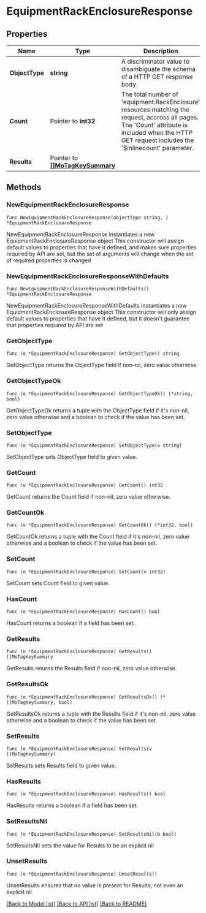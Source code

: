 # EquipmentRackEnclosureResponse

## Properties

Name | Type | Description | Notes
------------ | ------------- | ------------- | -------------
**ObjectType** | **string** | A discriminator value to disambiguate the schema of a HTTP GET response body. | 
**Count** | Pointer to **int32** | The total number of &#39;equipment.RackEnclosure&#39; resources matching the request, accross all pages. The &#39;Count&#39; attribute is included when the HTTP GET request includes the &#39;$inlinecount&#39; parameter. | [optional] 
**Results** | Pointer to [**[]MoTagKeySummary**](mo.TagKeySummary.md) |  | [optional] 

## Methods

### NewEquipmentRackEnclosureResponse

`func NewEquipmentRackEnclosureResponse(objectType string, ) *EquipmentRackEnclosureResponse`

NewEquipmentRackEnclosureResponse instantiates a new EquipmentRackEnclosureResponse object
This constructor will assign default values to properties that have it defined,
and makes sure properties required by API are set, but the set of arguments
will change when the set of required properties is changed

### NewEquipmentRackEnclosureResponseWithDefaults

`func NewEquipmentRackEnclosureResponseWithDefaults() *EquipmentRackEnclosureResponse`

NewEquipmentRackEnclosureResponseWithDefaults instantiates a new EquipmentRackEnclosureResponse object
This constructor will only assign default values to properties that have it defined,
but it doesn't guarantee that properties required by API are set

### GetObjectType

`func (o *EquipmentRackEnclosureResponse) GetObjectType() string`

GetObjectType returns the ObjectType field if non-nil, zero value otherwise.

### GetObjectTypeOk

`func (o *EquipmentRackEnclosureResponse) GetObjectTypeOk() (*string, bool)`

GetObjectTypeOk returns a tuple with the ObjectType field if it's non-nil, zero value otherwise
and a boolean to check if the value has been set.

### SetObjectType

`func (o *EquipmentRackEnclosureResponse) SetObjectType(v string)`

SetObjectType sets ObjectType field to given value.


### GetCount

`func (o *EquipmentRackEnclosureResponse) GetCount() int32`

GetCount returns the Count field if non-nil, zero value otherwise.

### GetCountOk

`func (o *EquipmentRackEnclosureResponse) GetCountOk() (*int32, bool)`

GetCountOk returns a tuple with the Count field if it's non-nil, zero value otherwise
and a boolean to check if the value has been set.

### SetCount

`func (o *EquipmentRackEnclosureResponse) SetCount(v int32)`

SetCount sets Count field to given value.

### HasCount

`func (o *EquipmentRackEnclosureResponse) HasCount() bool`

HasCount returns a boolean if a field has been set.

### GetResults

`func (o *EquipmentRackEnclosureResponse) GetResults() []MoTagKeySummary`

GetResults returns the Results field if non-nil, zero value otherwise.

### GetResultsOk

`func (o *EquipmentRackEnclosureResponse) GetResultsOk() (*[]MoTagKeySummary, bool)`

GetResultsOk returns a tuple with the Results field if it's non-nil, zero value otherwise
and a boolean to check if the value has been set.

### SetResults

`func (o *EquipmentRackEnclosureResponse) SetResults(v []MoTagKeySummary)`

SetResults sets Results field to given value.

### HasResults

`func (o *EquipmentRackEnclosureResponse) HasResults() bool`

HasResults returns a boolean if a field has been set.

### SetResultsNil

`func (o *EquipmentRackEnclosureResponse) SetResultsNil(b bool)`

 SetResultsNil sets the value for Results to be an explicit nil

### UnsetResults
`func (o *EquipmentRackEnclosureResponse) UnsetResults()`

UnsetResults ensures that no value is present for Results, not even an explicit nil

[[Back to Model list]](../README.md#documentation-for-models) [[Back to API list]](../README.md#documentation-for-api-endpoints) [[Back to README]](../README.md)


